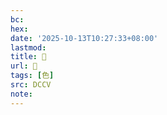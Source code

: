 ```yaml
---
bc:
hex:
date: '2025-10-13T10:27:33+08:00'
lastmod:
title: 􁛴
url: 􁛴
tags: [色]
src: DCCV
note:
---
```

